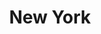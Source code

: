 ---
title: New York
display_title: true
order: 6
homepage_description_markdown: New York
frontpage: true
frontpagetitle: New York
gallery_date:
permalink: /gallery/newyork/
archive: false
main_image_path: /assets/images/tobias-till-ny-test-print-proof.jpg
main_image_caption: New York
thumb_crop: true
display_thumb_title: true
display_image: true
lightbox: true
images:
  - image_path: /assets/images/detail-4.JPG
    image_title: detail 1
    image_description:
    thumb_path:
  - image_path: /assets/images/detail1.JPG
    image_title: detail 2
    image_description:
    thumb_path:
  - image_path: /assets/images/detail-2.JPG
    image_title: detail 3
    image_description:
    thumb_path:
  - image_path: /assets/images/detail-3.JPG
    image_title: detail 4
    image_description:
    thumb_path:
_options:
  image_path:
    uploads_dir: 'assets/images/:year'
    width: 1200
    height: 1200
    resize_style: contain
    mime_type: image/jpeg
  main_image_path:
    uploads_dir: 'assets/images/:year'
    width: 1200
    height: 1200
    resize_style: contain
    mime_type: image/jpeg
  content:
    uploads_dir: 'assets/:year'
_comments:
  title: Gallery title
  order: Manually order the galleries
  permalink: Edit the web address here - letters and hyphen only
  display_image: Show featured image at the top of the gallery
  display_title: Show the title at the top of the gallery
  display_thumb_title: Show titles with image thumbnails
  main_image_path: Image used to represent your gallery
  images: Add and edit your gallery images here
  image_description: Usually only shown in the image close up
  image_path: Maximum 1200 pixels
  thumb_path: Custom thumbnail image
  thumb_crop: Crop thumbnail images to a consistent size
  archive: Hide gallery from public view
  frontpage: Show this gallery on the homepage
  frontpagetitle: Title for homepage display
  homepage_description_markdown: Text used on homepage if shown
---